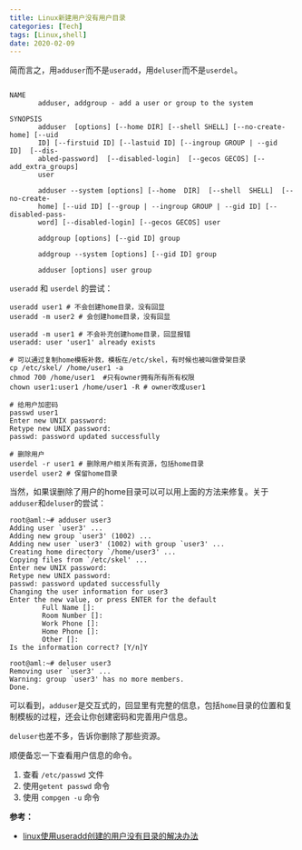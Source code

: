 ```yaml
---
title: Linux新建用户没有用户目录
categories: [Tech]
tags: [Linux,shell]
date: 2020-02-09
---
```

简而言之，用`adduser`而不是`useradd`，用`deluser`而不是`userdel`。

<!-- more -->

```

NAME
       adduser, addgroup - add a user or group to the system

SYNOPSIS
       adduser  [options] [--home DIR] [--shell SHELL] [--no-create-home] [--uid
       ID] [--firstuid ID] [--lastuid ID] [--ingroup GROUP | --gid  ID]  [--dis‐
       abled-password]  [--disabled-login]  [--gecos GECOS] [--add_extra_groups]
       user

       adduser --system [options] [--home  DIR]  [--shell  SHELL]  [--no-create-
       home] [--uid ID] [--group | --ingroup GROUP | --gid ID] [--disabled-pass‐
       word] [--disabled-login] [--gecos GECOS] user

       addgroup [options] [--gid ID] group

       addgroup --system [options] [--gid ID] group

       adduser [options] user group
```

`useradd` 和 `userdel` 的尝试：

```shell
useradd user1 # 不会创建home目录，没有回显
useradd -m user2 # 会创建home目录，没有回显

useradd -m user1 # 不会补充创建home目录，回显报错
useradd: user 'user1' already exists

# 可以通过复制home模板补救，模板在/etc/skel，有时候也被叫做骨架目录
cp /etc/skel/ /home/user1 -a
chmod 700 /home/user1  #只有owner拥有所有所有权限
chown user1:user1 /home/user1 -R # owner改成user1

# 给用户加密码
passwd user1
Enter new UNIX password: 
Retype new UNIX password: 
passwd: password updated successfully

# 删除用户
userdel -r user1 # 删除用户相关所有资源，包括home目录
userdel user2 # 保留home目录

```

当然，如果误删除了用户的home目录可以可以用上面的方法来修复。关于`adduser`和`deluser`的尝试：

```shell
root@aml:~# adduser user3
Adding user `user3' ...
Adding new group `user3' (1002) ...
Adding new user `user3' (1002) with group `user3' ...
Creating home directory `/home/user3' ...
Copying files from `/etc/skel' ...
Enter new UNIX password: 
Retype new UNIX password: 
passwd: password updated successfully
Changing the user information for user3
Enter the new value, or press ENTER for the default
        Full Name []: 
        Room Number []: 
        Work Phone []: 
        Home Phone []: 
        Other []: 
Is the information correct? [Y/n]Y

root@aml:~# deluser user3
Removing user `user3' ...
Warning: group `user3' has no more members.
Done.
```

可以看到，`adduser`是交互式的，回显里有完整的信息，包括`home`目录的位置和复制模板的过程，还会让你创建密码和完善用户信息。

`deluser`也差不多，告诉你删除了那些资源。

顺便备忘一下查看用户信息的命令。

1. 查看 `/etc/passwd` 文件
2. 使用`getent passwd` 命令
3. 使用 `compgen -u` 命令

**参考：**

- [linux使用useradd创建的用户没有目录的解决办法](https://www.cnblogs.com/sogeisetsu/p/11401562.html)



